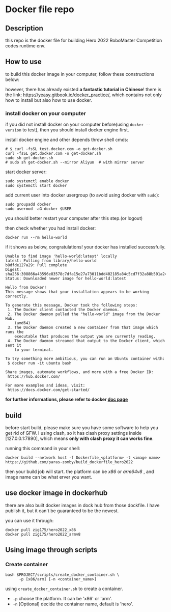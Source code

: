 # Docker file repo

## Description
this repo is the docker file for building Hero 2022 RoboMaster Competition codes runtime env.

## How to use

to build this docker image in your computer, follow these constructions below:

however, there has already existed **a fantastic tutorial in Chinese**!
there is the link: https://yeasy.gitbook.io/docker_practice/, which contains 
not only how to install but also how to use docker.

### install docker on your computer

if you did not install docker on your computer before(using `docker --version`
to test), then you should install docker engine first.

install docker engine and other depends throw shell cmds:
```shell
# $ curl -fsSL test.docker.com -o get-docker.sh
curl -fsSL get.docker.com -o get-docker.sh
sudo sh get-docker.sh
# sudo sh get-docker.sh --mirror Aliyun  # with mirror server
```

start docker server:
```shell
sudo systemctl enable docker
sudo systemctl start docker
```

add current user into docker usergroup 
(to avoid using docker with `sudo`):
```shell
sudo groupadd docker
sudo usermod -aG docker $USER
```

you should better restart your computer after this step.(or logout) 

then check whether you had install docker:
```shell
docker run --rm hello-world
```

if it shows as below, congratulations! your docker has installed successfully.
```shell
Unable to find image 'hello-world:latest' locally
latest: Pulling from library/hello-world
b8dfde127a29: Pull complete
Digest: sha256:308866a43596e83578c7dfa15e27a73011bdd402185a84c5cd7f32a88b501a24
Status: Downloaded newer image for hello-world:latest

Hello from Docker!
This message shows that your installation appears to be working correctly.

To generate this message, Docker took the following steps:
 1. The Docker client contacted the Docker daemon.
 2. The Docker daemon pulled the "hello-world" image from the Docker Hub.
    (amd64)
 3. The Docker daemon created a new container from that image which runs the
    executable that produces the output you are currently reading.
 4. The Docker daemon streamed that output to the Docker client, which sent it
    to your terminal.

To try something more ambitious, you can run an Ubuntu container with:
 $ docker run -it ubuntu bash

Share images, automate workflows, and more with a free Docker ID:
 https://hub.docker.com/

For more examples and ideas, visit:
 https://docs.docker.com/get-started/
```

**for further informations, please refer to docker [doc page](https://docs.docker.com/engine/install/)**


## build

before start build, please make sure you have some software to help
you get rid of GFW. I using clash, so it has clash proxy settings inside
[127.0.0.1:7890], which means **only with clash proxy it can works fine**.

running this command in your shell:
```shell
docker build --network host -f Dockerfile_<platform> -t <image name> https://github.com/paras-zomby/build_dockerfile_hero2022
```
then your build job will start. the platform can be *x86* or *arm64v8*
, and image name can be what erver you want.

## use docker image in dockerhub
there are also built docker images in dock hub from those dockfile. 
I have publish it, but it can't be guaranteed to be the newest.

you can use it through:
```shell
docker pull zig175/hero2022_x86
docker pull zig175/hero2022_armv8
```

## Using image through scripts

### Create container

```shell
bash $PROJECT/scripts/create_docker_container.sh \
      -p [x86/arm] [-n <container_name>]
```

using `create_docker_container.sh` to create a container.
- `-p` choose the platform. It can be 'x86' or 'arm'.
- `-n` [Optional] decide the container name, default is 'hero'.
